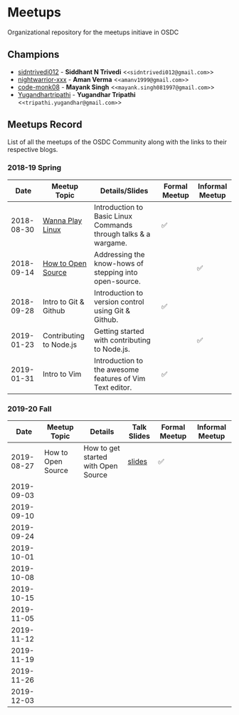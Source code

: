 # Meetups

Organizational repository for the meetups initiave in OSDC

## Champions

- [sidntrivedi012](https://github.com/sidntrivedi012) - **Siddhant N Trivedi** &lt;`<sidntrivedi012@gmail.com>`&gt;
- [nightwarrior-xxx](https://github.com/nightwarrior-xxx) - **Aman Verma** &lt;`<amanv1999@gmail.com>`&gt;
- [code-monk08](https://github.com/code-monk08) - **Mayank Singh** &lt;`<mayank.singh081997@gmail.com>`&gt;
- [Yugandhartripathi](https://github.com/Yugandhartripathi) - **Yugandhar Tripathi** &lt;`<tripathi.yugandhar@gmail.com>`&gt;

## Meetups Record

List of all the meetups of the OSDC Community along with the links to their respective blogs.

### 2018-19 Spring

| Date       | Meetup Topic                                 | Details/Slides                                                  | Formal Meetup | Informal Meetup |
| ---------- | -------------------------------------------- | --------------------------------------------------------------- | ------------- | --------------- |
| 2018-08-30 | [Wanna Play Linux](https://bit.ly/2NyFacz)   | Introduction to Basic Linux Commands through talks & a wargame. | ✅            |                 |
| 2018-09-14 | [How to Open Source](https://bit.ly/2PWTA2Z) | Addressing the know-hows of stepping into open-source.          |               | ✅              |
| 2018-09-28 | Intro to Git & Github                        | Introduction to version control using Git & Github.             | ✅            |                 |
| 2019-01-23 | Contributing to Node.js                      | Getting started with contributing to Node.js.                   |               | ✅              |
| 2019-01-31 | Intro to Vim                                 | Introduction to the awesome features of Vim Text editor.        | ✅            |                 |

### 2019-20 Fall

| Date       | Meetup Topic       | Details                             | Talk Slides                      | Formal Meetup | Informal Meetup |
| ---------- | ------------------ | ----------------------------------- | -------------------------------- | ------------- | --------------- |
| 2019-08-27 | How to Open Source | How to get started with Open Source | [slides](https://bit.ly/2zo4okx) | ✅            |                 |
| 2019-09-03 |                    |                                     |
| 2019-09-10 |                    |                                     |
| 2019-09-24 |                    |                                     |
| 2019-10-01 |                    |                                     |
| 2019-10-08 |                    |                                     |
| 2019-10-15 |                    |                                     |
| 2019-11-05 |                    |                                     |
| 2019-11-12 |                    |                                     |
| 2019-11-19 |                    |                                     |
| 2019-11-26 |                    |                                     |
| 2019-12-03 |                    |                                     |
